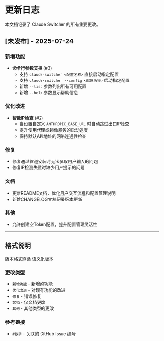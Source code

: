 # 更新日志

本文档记录了 Claude Switcher 的所有重要更改。

## [未发布] - 2025-07-24

### 新增功能
- **命令行参数支持** (#3)
  - 支持 `claude-switcher <配置名称>` 直接启动指定配置
  - 支持 `claude-switcher --config <配置名称>` 启动指定配置
  - 新增 `--list` 参数列出所有可用配置
  - 新增 `--help` 参数显示帮助信息

### 优化改进
- **智能IP检查** (#2)
  - 当设置自定义 `ANTHROPIC_BASE_URL` 时自动跳过出口IP检查
  - 提升使用代理或镜像服务的启动速度
  - 保持默认API地址的网络连通性检查

### 修复
- 修复通过管道安装时无法获取用户输入的问题
- 修复IP检测失败时缺少用户提示的问题

### 文档
- 更新README文档，优化用户交互流程和配置管理说明
- 新增CHANGELOG文档记录版本更新

### 其他
- 允许创建空Token配置，提升配置管理灵活性

---

## 格式说明

版本格式遵循 [语义化版本](https://semver.org/lang/zh-CN/)

### 更改类型
- `新增功能` - 新增的功能
- `优化改进` - 对现有功能的改进
- `修复` - 错误修复
- `文档` - 仅文档更改
- `其他` - 其他类型的更改

### 参考链接
- `#数字` - 关联的 GitHub Issue 编号